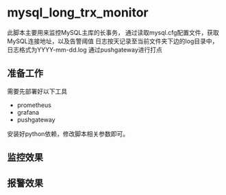 # mysql_long_trx_monitor
此脚本主要用来监控MySQL主库的长事务，
通过读取mysql.cfg配置文件，获取MySQL连接地址，以及告警阈值
日志按天记录至当前文件夹下边的log目录中，日志格式为YYYY-mm-dd.log
通过pushgateway进行打点
## 准备工作
需要先部署好以下工具
- prometheus
- grafana
- pushgateway

安装好python依赖，修改脚本相关参数即可。

## 监控效果


## 报警效果

